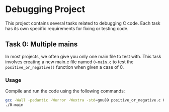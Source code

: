 # Debugging Project

This project contains several tasks related to debugging C code. Each task has its own specific requirements for fixing or testing code.

## Task 0: Multiple mains

In most projects, we often give you only one main file to test with. This task involves creating a new main.c file named `0-main.c` to test the `positive_or_negative()` function when given a case of 0.

### Usage
Compile and run the code using the following commands:

```bash
gcc -Wall -pedantic -Werror -Wextra -std=gnu89 positive_or_negative.c 0-main.c -o 0-main
./0-main
